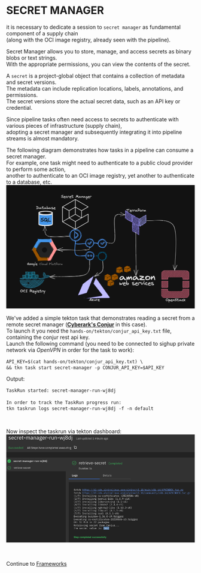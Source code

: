 # SECRET MANAGER


it is necessary to dedicate a session to `secret manager` as fundamental component of a supply chain  
(along with the OCI image registry, already seen with the pipeline).  

Secret Manager allows you to store, manage, and access secrets as binary blobs or text strings.  
With the appropriate permissions, you can view the contents of the secret.  

A `secret` is a project-global object that contains a collection of metadata and secret versions.  
The metadata can include replication locations, labels, annotations, and permissions.  
The secret versions store the actual secret data, such as an API key or credential.  

Since pipeline tasks often need access to secrets to authenticate with various pieces of infrastructure (supply chain),  
adopting a secret manager and subsequently integrating it into pipeline streams is almost mandatory.  

The following diagram demonstrates how tasks in a pipeline can consume a secret manager.  
For example, one task might need to authenticate to a public cloud provider to perform some action,  
another to authenticate to an OCI image registry, yet another to authenticate to a database, etc.  
![secret-manager-schema](images/secret-manager-schema.png)

We've added a simple tekton task that demonstrates reading a secret from a remote secret manager ([**Cyberark's Conjur**](https://www.conjur.org/) in this case).  
To launch it you need the `hands-on/tekton/conjur_api_key.txt` file, containing the conjur rest api key.  
Launch the following command (you need to be connected to sighup private network via *OpenVPN* in order for the task to work):  
```console
API_KEY=$(cat hands-on/tekton/conjur_api_key.txt) \
&& tkn task start secret-manager -p CONJUR_API_KEY=$API_KEY 
```

Output:  
```console
TaskRun started: secret-manager-run-wj8dj

In order to track the TaskRun progress run:
tkn taskrun logs secret-manager-run-wj8dj -f -n default
```

<br/>

Now inspect the taskrun via tekton dashboard:  
![retrieve-secret-task](images/retrieve_secret_task.png)

<br/>


Continue to [Frameworks](11-frameworks.md)